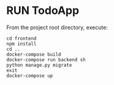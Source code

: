 # RUN TodoApp
From the project root directory, execute:
```
cd frontend
npm install
cd ..
docker-compose build
docker-compose run backend sh
python manage.py migrate
exit
docker-compose up
``` 
